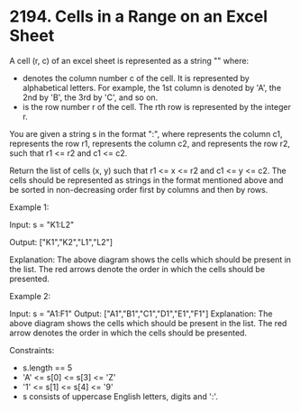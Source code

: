 # 2194. Cells in a Range on an Excel Sheet

A cell (r, c) of an excel sheet is represented as a string "<col><row>" where:

* <col> denotes the column number c of the cell. It is represented by alphabetical letters.
        For example, the 1st column is denoted by 'A', the 2nd by 'B', the 3rd by 'C', and so on.
* <row> is the row number r of the cell. The rth row is represented by the integer r.

You are given a string s in the format "<col1><row1>:<col2><row2>", where <col1> represents the column c1, <row1> represents the row r1, <col2> represents the column c2, and <row2> represents the row r2, such that r1 <= r2 and c1 <= c2.

Return the list of cells (x, y) such that r1 <= x <= r2 and c1 <= y <= c2. The cells should be represented as strings in the format mentioned above and be sorted in non-decreasing order first by columns and then by rows.

Example 1:

Input: s = "K1:L2"

Output: ["K1","K2","L1","L2"]

Explanation:
The above diagram shows the cells which should be present in the list.
The red arrows denote the order in which the cells should be presented.

Example 2:

Input: s = "A1:F1"
Output: ["A1","B1","C1","D1","E1","F1"]
Explanation:
The above diagram shows the cells which should be present in the list.
The red arrow denotes the order in which the cells should be presented.

Constraints:

* s.length == 5
* 'A' <= s[0] <= s[3] <= 'Z'
* '1' <= s[1] <= s[4] <= '9'
* s consists of uppercase English letters, digits and ':'.
